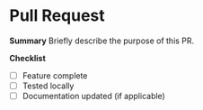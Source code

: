 # Pull Request

**Summary**
Briefly describe the purpose of this PR.

**Checklist**
- [ ] Feature complete
- [ ] Tested locally
- [ ] Documentation updated (if applicable)
